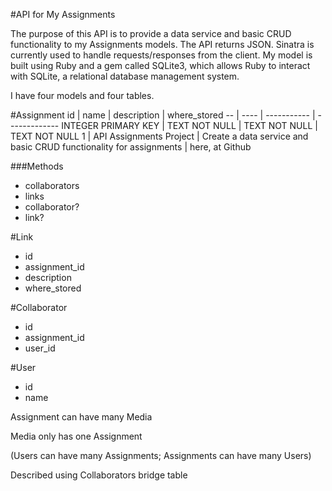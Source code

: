 #API for My Assignments

The purpose of this API is to provide a data service and basic CRUD functionality to my Assignments models.  The API returns JSON.  Sinatra is currently used to handle requests/responses from the client.  My model is built using Ruby and a gem called SQLite3, which allows Ruby to interact with SQLite, a relational database management system.

I have four models and four tables.


#Assignment
id | name | description | where_stored
-- | ---- | ----------- | -------------
INTEGER PRIMARY KEY | TEXT NOT NULL | TEXT NOT NULL | TEXT NOT NULL
1 | API Assignments Project | Create a data service and basic CRUD functionality for assignments | here, at Github



###Methods
 - collaborators
 - links
 - collaborator?
 - link?

#Link
 - id
 - assignment_id
 - description
 - where_stored

#Collaborator
 - id
 - assignment_id
 - user_id


#User
 - id
 - name


Assignment can have many Media

Media only has one Assignment

(Users can have many Assignments;
Assignments can have many Users)


Described using Collaborators bridge table